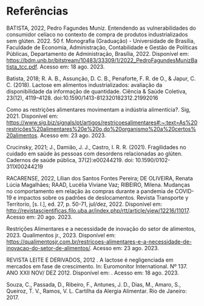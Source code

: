 # Referências

BATISTA, 2022, Pedro Fagundes Muniz. Entendendo as vulnerabilidades do consumidor celíaco no contexto de compra de produtos industrializados sem glúten. 2022. 50 f. Monografia (Graduação) - Universidade de Brasília, Faculdade de Economia, Administração, Contabilidade e Gestão de Políticas Públicas, Departamento de Administração, Brasília, 2022. Disponível em: https://bdm.unb.br/bitstream/10483/33309/1/2022_PedroFagundesMunizBatista_tcc.pdf. Acesso em: 18 ago. 2023.

Batista, 2018; R. A. B., Assunção, D. C. B., Penaforte, F. R. de O., & Japur, C. C. (2018). Lactose em alimentos industrializados: avaliação da disponibilidade da informação de quantidade. Ciência & Saúde Coletiva, 23(12), 4119–4128. doi:10.1590/1413-812320182312.21992016 

Como as restrições alimentares movimentam a indústria alimentícia?. Sig, 2021. Disponível em: https://www.sig.biz/signals/pt/artigos/restricoesalimentares#:~:text=As%20restrições%20alimentares%20e%20o,do%20organismo%20a%20certos%20alimentos. Acesso em: 23 ago. 2023.

Crucinsky, 2021; J., Damião, J. J., Castro, I. R. R. (2021). Fragilidades no cuidado em saúde às pessoas com desordens relacionadas ao glúten. Cadernos de saúde pública, 37(2):e00244219. doi: 10.1590/0102-311X00244219 

RACARENSE, 2022, Lílian dos Santos Fontes Pereira; DE OLIVEIRA, Renata Lúcia Magalhães; RAAD, Lucélia Viviane Vaz; RIBEIRO, Milena. Mudanças no comportamento em relação às compras durante a pandemia de COVID-19 e impactos sobre os padrões de deslocamentos. Revista Transporte y Territorio, [s. l.], ed. 27, p. 50-71, jul/dez, 2022. Disponível em: http://revistascientificas.filo.uba.ar/index.php/rtt/article/view/12216/11017. Acesso em: 20 ago. 2023.

Restrições Alimentares e a necessidade de inovação do setor de alimentos, 2023. Qualimentos jr., 2023. Disponível em: https://qualimentosjr.com.br/restricoes-alimentares-e-a-necessidade-de-inovacao-do-setor-de-alimentos/. Acesso em: 23 ago. 2023.

REVISTA LEITE E DERIVADOS, 2012 . A lactose é negligenciada em mercados em fase de crescimento. In: Euromonitor International. Nº 137. ANO XXII NOV/ DEZ 2012. Disponível em: . Acesso em: 18 ago. 2023.



Souza, C., Passada, D., Ribeiro, F., Antunes, J. D., Dias, M., Amaro, S., Queiroz, T. V., Ramos, V. L. Cartilha da Alergia Alimentar. Rio de Janeiro: 2017.


